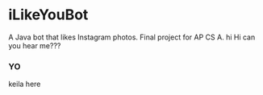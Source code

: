 # iLikeYouBot
A Java bot that likes Instagram photos. Final project for AP CS A. 
hi 
Hi can you hear me???

### YO

keila here